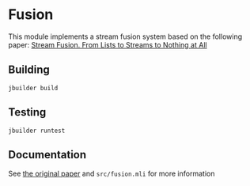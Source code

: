# Fusion

This module implements a stream fusion system based on the following paper: [Stream Fusion. From Lists to Streams to Nothing at All](http://citeseer.ist.psu.edu/viewdoc/summary?doi=10.1.1.104.7401)

## Building

    jbuilder build

## Testing

    jbuilder runtest

## Documentation

See [the original paper](http://citeseer.ist.psu.edu/viewdoc/summary?doi=10.1.1.104.7401) and `src/fusion.mli` for more information
